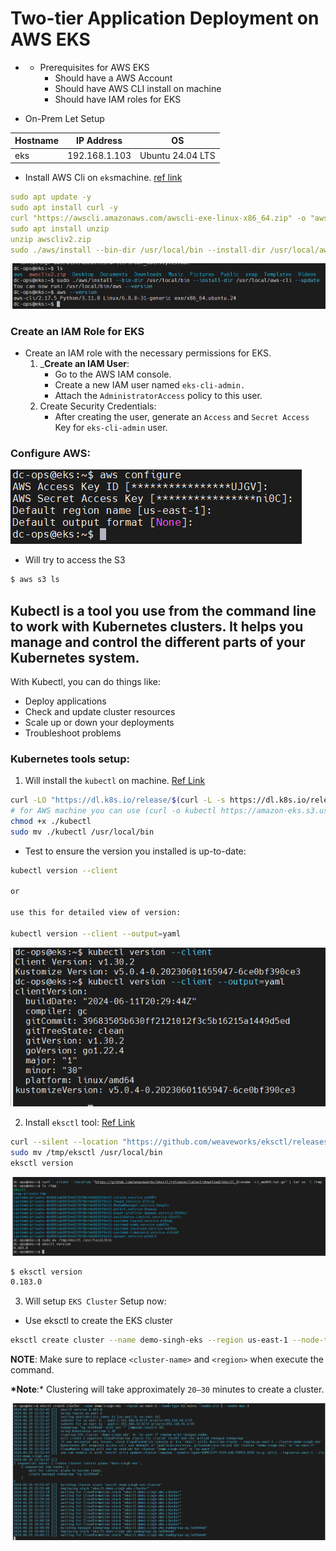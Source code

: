 # Two-tier Application Deployment on AWS EKS

- + Prerequisites for AWS EKS
    - Should have a AWS Account
    - Should have AWS CLI install on machine
    - Should have IAM roles for EKS

* On-Prem Let Setup

| Hostname | IP Address | OS |
|-----------------|-----------------|-----------------|
| eks  | 192.168.1.103  | Ubuntu 24.04 LTS  |

* Install AWS Cli on ```eks```machine. [ref link](https://docs.aws.amazon.com/cli/latest/userguide/getting-started-install.html)
```yaml
sudo apt update -y
sudo apt install curl -y
curl "https://awscli.amazonaws.com/awscli-exe-linux-x86_64.zip" -o "awscliv2.zip"
sudo apt install unzip
unzip awscliv2.zip
sudo ./aws/install --bin-dir /usr/local/bin --install-dir /usr/local/aws-cli --update # we can move to binary so that it can be accessible anywhere.
```
![alt text](image.png)

### Create an IAM Role for EKS
  - Create an IAM role with the necessary permissions for EKS.
    01. ___Create an IAM User__:
        * Go to the AWS IAM console.
        * Create a new IAM user named ```eks-cli-admin.```
        * Attach the ```AdministratorAccess``` policy to this user.
    02. Create Security Credentials:
        * After creating the user, generate an ```Access``` and ```Secret Access``` Key for ``eks-cli-admin`` user.

### Configure AWS:
![alt text](image-1.png)

* Will try to access the S3 
```sh
$ aws s3 ls
```

## Kubectl is a tool you use from the command line to work with Kubernetes clusters. It helps you manage and control the different parts of your Kubernetes system.

With Kubectl, you can do things like:

- Deploy applications
- Check and update cluster resources
- Scale up or down your deployments
- Troubleshoot problems

### Kubernetes tools setup: 

01. Will install the ```kubectl``` on machine. [Ref Link](https://kubernetes.io/docs/tasks/tools/install-kubectl-linux/)
```sh
curl -LO "https://dl.k8s.io/release/$(curl -L -s https://dl.k8s.io/release/stable.txt)/bin/linux/amd64/kubectl"
# for AWS machine you can use (curl -o kubectl https://amazon-eks.s3.us-west2.amazonaws.com/1.19.6/2021-01-05/bin/linux/amd64/kubectl )
chmod +x ./kubectl
sudo mv ./kubectl /usr/local/bin
```
* Test to ensure the version you installed is up-to-date:
```sh
kubectl version --client

or

use this for detailed view of version:

kubectl version --client --output=yaml
```
![alt text](image-2.png)

02. Install ```eksctl``` tool: [Ref Link](https://docs.aws.amazon.com/emr/latest/EMR-on-EKS-DevelopmentGuide/setting-up-eksctl.html)

```sh
curl --silent --location "https://github.com/weaveworks/eksctl/releases/latest/download/eksctl_$(uname -s)_amd64.tar.gz" | tar xz -C /tmp
sudo mv /tmp/eksctl /usr/local/bin
eksctl version
```
![alt text](image-3.png)

```sh
$ eksctl version
0.183.0
```

03. Will setup ```EKS Cluster``` Setup now:

- Use eksctl to create the EKS cluster

```sh
eksctl create cluster --name demo-singh-eks --region us-east-1 --node-type t2.micro --nodes-min 2 --nodes-max 3

```
__NOTE__: Make sure to replace ```<cluster-name>``` and ```<region>``` when execute the command.

__*Note__:* Clustering will take approximately ```20–30``` minutes to create a cluster.

![alt text](image-4.png)

